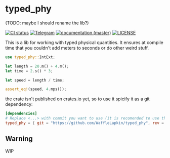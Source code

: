 # typed_phy 
(TODO: maybe I should rename the lib?)

[![CI status](https://github.com/WaffleLapkin/typed_phy/workflows/Continuous%20integration/badge.svg)](https://github.com/WaffleLapkin/arraylib/actions)
[![Telegram](https://img.shields.io/badge/tg-WaffleLapkin-9cf?logo=telegram)](https://vee.gg/t/WaffleLapkin)
[![documentation (master)](https://img.shields.io/badge/docs-master-blue)](https://typed-phy.netlify.com/typed_phy)
[![LICENSE](https://img.shields.io/badge/license-MIT-blue.svg)](LICENSE)



<!--
(commented until release)
[![crates.io](http://meritbadge.herokuapp.com/typed_phy)](https://crates.io/crates/typed_phy)
[![documentation (docs.rs)](https://docs.rs/typed_phy/badge.svg)](https://docs.rs/typed_phy)
-->

This is a lib for working with typed physical quantities.
It ensures at compile time that you couldn't add meters to seconds or do other weird stuff.

```rust
use typed_phy::IntExt;

let length = 20.m() + 4.m();
let time = 2.s() * 3;

let speed = length / time;

assert_eq!(speed, 4.mps());
```

the crate isn't published on crates.io yet, so to use it spicify it as a git dependency:

```toml
[dependencies]
# Replace <...> with commit you want to use (it is recomended to use the lates commit)
typed_phy = { git = "https://github.com/WaffleLapkin/typed_phy", rev = "<...>" }
```

## Warning

WIP
